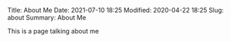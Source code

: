 Title: About Me
Date: 2021-07-10 18:25
Modified: 2020-04-22 18:25
Slug: about
Summary: About Me

This is a page talking about me
